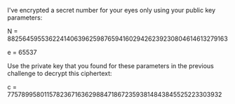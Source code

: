 I've encrypted a secret number for your eyes only using your public key parameters:

N = 882564595536224140639625987659416029426239230804614613279163

e = 65537

Use the private key that you found for these parameters in the previous challenge to decrypt this ciphertext:

c = 77578995801157823671636298847186723593814843845525223303932
